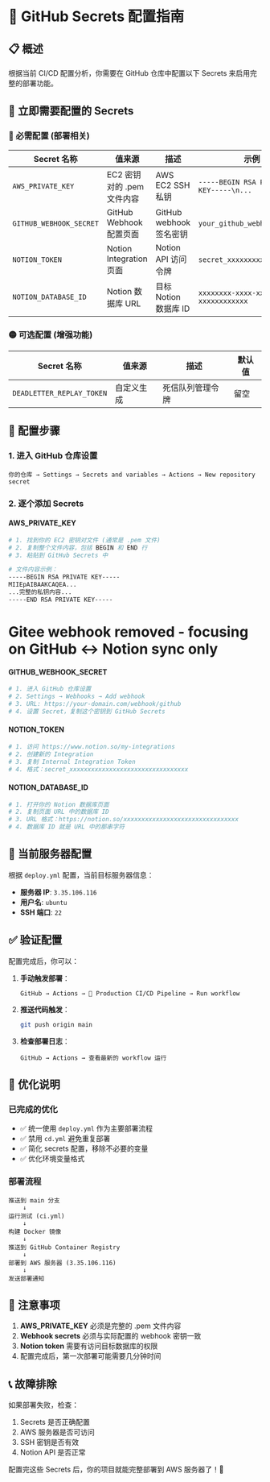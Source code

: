# 🔐 GitHub Secrets 配置指南

## 📋 概述

根据当前 CI/CD 配置分析，你需要在 GitHub 仓库中配置以下 Secrets 来启用完整的部署功能。

## 🎯 **立即需要配置的 Secrets**

### **🔴 必需配置 (部署相关)**

| Secret 名称 | 值来源 | 描述 | 示例 |
|------------|--------|------|------|
| `AWS_PRIVATE_KEY` | EC2 密钥对的 .pem 文件内容 | AWS EC2 SSH 私钥 | `-----BEGIN RSA PRIVATE KEY-----\n...` |
| `GITHUB_WEBHOOK_SECRET` | GitHub Webhook 配置页面 | GitHub webhook 签名密钥 | `your_github_webhook_secret` |
| `NOTION_TOKEN` | Notion Integration 页面 | Notion API 访问令牌 | `secret_xxxxxxxxxxxxxxxxx` |
| `NOTION_DATABASE_ID` | Notion 数据库 URL | 目标 Notion 数据库 ID | `xxxxxxxx-xxxx-xxxx-xxxx-xxxxxxxxxxxx` |

### **🟡 可选配置 (增强功能)**

| Secret 名称 | 值来源 | 描述 | 默认值 |
|------------|--------|------|--------|
| `DEADLETTER_REPLAY_TOKEN` | 自定义生成 | 死信队列管理令牌 | 留空 |

## 🚀 **配置步骤**

### 1. 进入 GitHub 仓库设置
```
你的仓库 → Settings → Secrets and variables → Actions → New repository secret
```

### 2. 逐个添加 Secrets

#### **AWS_PRIVATE_KEY**
```bash
# 1. 找到你的 EC2 密钥对文件 (通常是 .pem 文件)
# 2. 复制整个文件内容，包括 BEGIN 和 END 行
# 3. 粘贴到 GitHub Secrets 中

# 文件内容示例：
-----BEGIN RSA PRIVATE KEY-----
MIIEpAIBAAKCAQEA...
...完整的私钥内容...
-----END RSA PRIVATE KEY-----
```

# Gitee webhook removed - focusing on GitHub ↔ Notion sync only

#### **GITHUB_WEBHOOK_SECRET**
```bash
# 1. 进入 GitHub 仓库设置
# 2. Settings → Webhooks → Add webhook
# 3. URL: https://your-domain.com/webhook/github
# 4. 设置 Secret，复制这个密钥到 GitHub Secrets
```

#### **NOTION_TOKEN**
```bash
# 1. 访问 https://www.notion.so/my-integrations
# 2. 创建新的 Integration
# 3. 复制 Internal Integration Token
# 4. 格式：secret_xxxxxxxxxxxxxxxxxxxxxxxxxxxxxxxxx
```

#### **NOTION_DATABASE_ID**
```bash
# 1. 打开你的 Notion 数据库页面
# 2. 复制页面 URL 中的数据库 ID
# 3. URL 格式：https://notion.so/xxxxxxxxxxxxxxxxxxxxxxxxxxxxxxxx
# 4. 数据库 ID 就是 URL 中的那串字符
```

## 🔧 **当前服务器配置**

根据 `deploy.yml` 配置，当前目标服务器信息：
- **服务器 IP**: `3.35.106.116`
- **用户名**: `ubuntu`
- **SSH 端口**: `22`

## ✅ **验证配置**

配置完成后，你可以：

1. **手动触发部署**：
   ```
   GitHub → Actions → 🚀 Production CI/CD Pipeline → Run workflow
   ```

2. **推送代码触发**：
   ```bash
   git push origin main
   ```

3. **检查部署日志**：
   ```
   GitHub → Actions → 查看最新的 workflow 运行
   ```

## 🎯 **优化说明**

### **已完成的优化**
- ✅ 统一使用 `deploy.yml` 作为主要部署流程
- ✅ 禁用 `cd.yml` 避免重复部署
- ✅ 简化 secrets 配置，移除不必要的变量
- ✅ 优化环境变量格式

### **部署流程**
```
推送到 main 分支
    ↓
运行测试 (ci.yml)
    ↓
构建 Docker 镜像
    ↓
推送到 GitHub Container Registry
    ↓
部署到 AWS 服务器 (3.35.106.116)
    ↓
发送部署通知
```

## 🚨 **注意事项**

1. **AWS_PRIVATE_KEY** 必须是完整的 .pem 文件内容
2. **Webhook secrets** 必须与实际配置的 webhook 密钥一致
3. **Notion token** 需要有访问目标数据库的权限
4. 配置完成后，第一次部署可能需要几分钟时间

## 📞 **故障排除**

如果部署失败，检查：
1. Secrets 是否正确配置
2. AWS 服务器是否可访问
3. SSH 密钥是否有效
4. Notion API 是否正常

配置完这些 Secrets 后，你的项目就能完整部署到 AWS 服务器了！🎉
